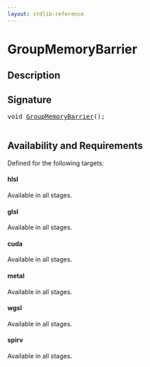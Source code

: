 ```yaml
---
layout: stdlib-reference
---
```


# GroupMemoryBarrier

## Description





## Signature 

<pre>
void <a href="/stdlib-reference/global-decls/GroupMemoryBarrier">GroupMemoryBarrier</a>();

</pre>

## Availability and Requirements

Defined for the following targets:

#### hlsl
Available in all stages.

#### glsl
Available in all stages.

#### cuda
Available in all stages.

#### metal
Available in all stages.

#### wgsl
Available in all stages.

#### spirv
Available in all stages.




